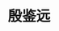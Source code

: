---
# Display name

title: 殷鉴远
user_groups: ["Current Ph.D Students"]



organizations:
- name: 2017- 

Interests:
- Multiscale modeling and simulation

---